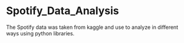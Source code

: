 # Spotify_Data_Analysis
The Spotify data was taken from kaggle and use to analyze in different ways using python libraries.
